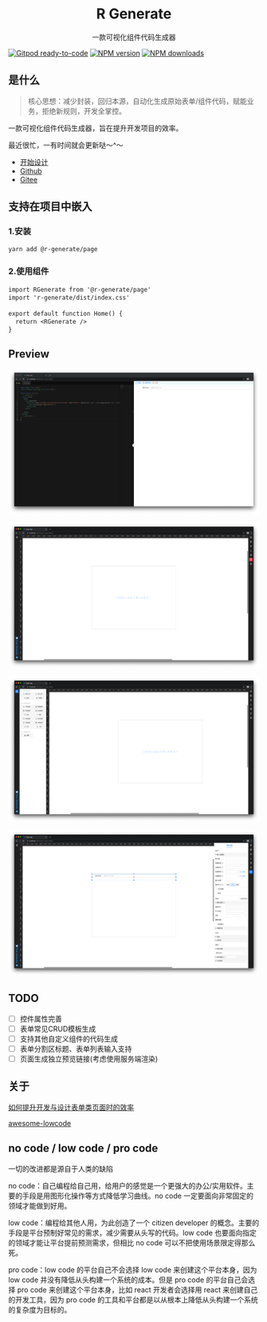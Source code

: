 <div align='center'>
    <h1>R Generate</h1>
    <p>一款可视化组件代码生成器</p>
</div>

[![Gitpod ready-to-code][gitpod-image]][gitpod-url]
[![NPM version][npm-image]][npm-url] 
[![NPM downloads][download-image]][download-url]

[gitpod-image]: https://img.shields.io/badge/Gitpod-ready--to--code-908a85?logo=gitpod
[gitpod-url]: https://gitpod.io/#https://github.com/all-resonance/rpack
[npm-image]: http://img.shields.io/npm/v/@r-generate/page.svg?style=flat-square
[npm-url]: https:/npmjs.com/package/@r-generate/page
[download-image]: https://img.shields.io/npm/dm/@r-generate/page.svg?style=flat-square
[download-url]: https://npmjs.com/package/@r-generate/page

## 是什么
> 核心思想：减少封装，回归本源，自动化生成原始表单/组件代码，赋能业务，拒绝新规则，开发全掌控。

一款可视化组件代码生成器，旨在提升开发项目的效率。

最近很忙，一有时间就会更新哒～^～

- [开始设计](https://resonances.gitee.io/r-generate)  
- [Github](https://github.com/r-generate/page.git)
- [Gitee](https://gitee.com/resonances/r-generate.git)

## 支持在项目中嵌入
### 1.安装
```sh
yarn add @r-generate/page
```
### 2.使用组件
```tsx
import RGenerate from '@r-generate/page'
import 'r-generate/dist/index.css'

export default function Home() {
  return <RGenerate />
}

```
  
## Preview

![alt 属性文本](./docs/imgs/截屏2021-03-11%20下午7.24.33.png "预览")

![alt 属性文本](./docs/imgs/截屏2021-03-11%20下午7.24.58.png "首页")

![alt 属性文本](./docs/imgs/截屏2021-03-11%20下午7.25.09.png "控件面板")

![alt 属性文本](./docs/imgs/截屏2021-03-11%20下午7.25.31.png "设计区")

## TODO
- [ ] 控件属性完善
- [ ] 表单常见CRUD模板生成
- [ ] 支持其他自定义组件的代码生成
- [ ] 表单分割区标题、表单列表输入支持
- [ ] 页面生成独立预览链接(考虑使用服务端渲染)

## 关于
[如何提升开发与设计表单类页面时的效率](https://www.yuque.com/docs/share/74964a3f-2290-4958-b9a4-26fb137fd6f3?#%20)

[awesome-lowcode](https://github.com/taowen/awesome-lowcode)

## no code / low code / pro code

一切的改进都是源自于人类的缺陷

no code：自己编程给自己用，给用户的感觉是一个更强大的办公/实用软件。主要的手段是用图形化操作等方式降低学习曲线。no code 一定要面向非常固定的领域才能做到好用。

low code：编程给其他人用，为此创造了一个 citizen developer 的概念。主要的手段是平台预制好常见的需求，减少需要从头写的代码。low code 也要面向指定的领域才能让平台提前预测需求，但相比 no code 可以不把使用场景限定得那么死。

pro code：low code 的平台自己不会选择 low code 来创建这个平台本身，因为 low code 并没有降低从头构建一个系统的成本。但是 pro code 的平台自己会选择 pro code 来创建这个平台本身，比如 react 开发者会选择用 react 来创建自己的开发工具，因为 pro code 的工具和平台都是以从根本上降低从头构建一个系统的复杂度为目标的。